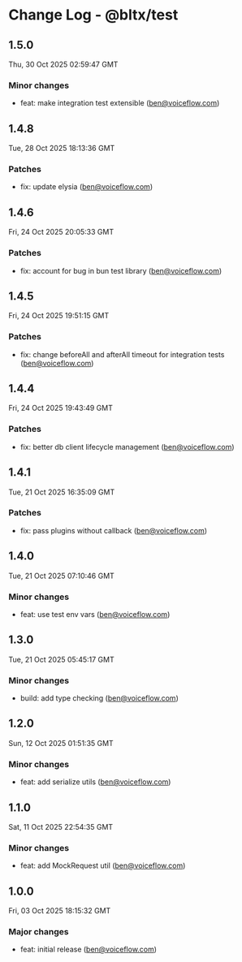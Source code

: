 # Change Log - @bltx/test

<!-- This log was last generated on Thu, 30 Oct 2025 02:59:47 GMT and should not be manually modified. -->

<!-- Start content -->

## 1.5.0

Thu, 30 Oct 2025 02:59:47 GMT

### Minor changes

- feat: make integration test extensible (ben@voiceflow.com)

## 1.4.8

Tue, 28 Oct 2025 18:13:36 GMT

### Patches

- fix: update elysia (ben@voiceflow.com)

## 1.4.6

Fri, 24 Oct 2025 20:05:33 GMT

### Patches

- fix: account for bug in bun test library (ben@voiceflow.com)

## 1.4.5

Fri, 24 Oct 2025 19:51:15 GMT

### Patches

- fix: change beforeAll and afterAll timeout for integration tests (ben@voiceflow.com)

## 1.4.4

Fri, 24 Oct 2025 19:43:49 GMT

### Patches

- fix: better db client lifecycle management (ben@voiceflow.com)

## 1.4.1

Tue, 21 Oct 2025 16:35:09 GMT

### Patches

- fix: pass plugins without callback (ben@voiceflow.com)

## 1.4.0

Tue, 21 Oct 2025 07:10:46 GMT

### Minor changes

- feat: use test env vars (ben@voiceflow.com)

## 1.3.0

Tue, 21 Oct 2025 05:45:17 GMT

### Minor changes

- build: add type checking (ben@voiceflow.com)

## 1.2.0

Sun, 12 Oct 2025 01:51:35 GMT

### Minor changes

- feat: add serialize utils (ben@voiceflow.com)

## 1.1.0

Sat, 11 Oct 2025 22:54:35 GMT

### Minor changes

- feat: add MockRequest util (ben@voiceflow.com)

## 1.0.0

Fri, 03 Oct 2025 18:15:32 GMT

### Major changes

- feat: initial release (ben@voiceflow.com)
